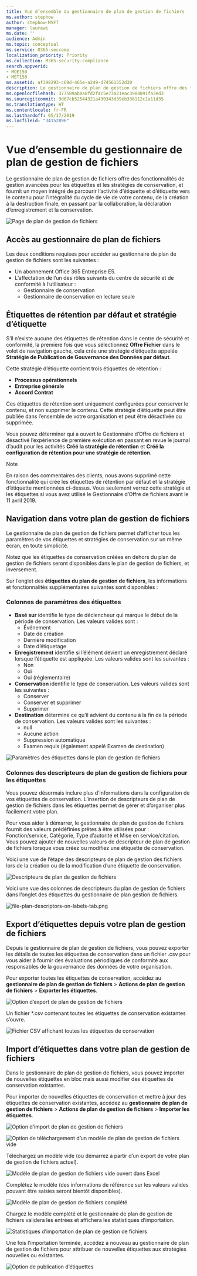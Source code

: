 ```yaml
---
title: Vue d’ensemble du gestionnaire de plan de gestion de fichiers
ms.author: stephow
author: stephow-MSFT
manager: laurawi
ms.date: ''
audience: Admin
ms.topic: conceptual
ms.service: O365-seccomp
localization_priority: Priority
ms.collection: M365-security-compliance
search.appverid:
- MOE150
- MET150
ms.assetid: af398293-c69d-465e-a249-d74561552d30
description: Le gestionnaire de plan de gestion de fichiers offre des fonctionnalités de gestion avancées pour les étiquettes et les stratégies de conservation, et fournit un moyen intégré de parcourir l’activité d’étiquette et d’étiquette vers le contenu pour l’intégralité du cycle de vie de votre contenu, de la création à la destruction finale, en passant par la collaboration, la déclaration d’enregistrement et la conservation.
ms.openlocfilehash: 377589ab0a8fd2f4c5e73a21eac3988091fa3ed3
ms.sourcegitcommit: 9d67cb52544321a430343d39eb336112c1a11d35
ms.translationtype: HT
ms.contentlocale: fr-FR
ms.lasthandoff: 05/17/2019
ms.locfileid: "34152896"
---
```

# <a name="overview-of-file-plan-manager"></a>Vue d’ensemble du gestionnaire de plan de gestion de fichiers

Le gestionnaire de plan de gestion de fichiers offre des fonctionnalités de gestion avancées pour les étiquettes et les stratégies de conservation, et fournit un moyen intégré de parcourir l’activité d’étiquette et d’étiquette vers le contenu pour l’intégralité du cycle de vie de votre contenu, de la création à la destruction finale, en passant par la collaboration, la déclaration d’enregistrement et la conservation.

![Page de plan de gestion de fichiers](media/file-plan-page.png)

## <a name="accessing-file-plan-manager"></a>Accès au gestionnaire de plan de fichiers

Les deux conditions requises pour accéder au gestionnaire de plan de gestion de fichiers sont les suivantes :
- Un abonnement Office 365 Entreprise E5.
- L’affectation de l’un des rôles suivants du centre de sécurité et de conformité à l’utilisateur :
    - Gestionnaire de conservation
    - Gestionnaire de conservation en lecture seule

## <a name="default-retention-labels-and-label-policy"></a>Étiquettes de rétention par défaut et stratégie d’étiquette

S’il n’existe aucune des étiquettes de rétention dans le centre de sécurité et conformité, la première fois que vous sélectionnez **Offre Fichier** dans le volet de navigation gauche, cela crée une stratégie d’étiquette appelée **Stratégie de Publication de Gouvernance des Données par défaut**. 

Cette stratégie d’étiquette contient trois étiquettes de rétention :

- **Processus opérationnels**
- **Entreprise générale**
- **Accord Contrat**

Ces étiquettes de rétention sont uniquement configurées pour conserver le contenu, et non supprimer le contenu. Cette stratégie d’étiquette peut être publiée dans l’ensemble de votre organisation et peut être désactivée ou supprimée. 

Vous pouvez déterminer qui a ouvert le Gestionnaire d’Offre de fichiers et désactivé l’expérience de première exécution en passant en revue le journal d’audit pour les activités **Créé la stratégie de rétention** et **Créé la configuration de rétention pour une stratégie de rétention**.

> [!NOTE]
> En raison des commentaires des clients, nous avons supprimé cette fonctionnalité qui crée les étiquettes de rétention par défaut et la stratégie d’étiquette mentionnées ci-dessus. Vous seulement verrez cette stratégie et les étiquettes si vous avez utilisé le Gestionnaire d’Offre de fichiers avant le 11 avril 2019.

## <a name="navigating-your-file-plan"></a>Navigation dans votre plan de gestion de fichiers

Le gestionnaire de plan de gestion de fichiers permet d’afficher tous les paramètres de vos étiquettes et stratégies de conservation sur un même écran, en toute simplicité.

Notez que les étiquettes de conservation créées en dehors du plan de gestion de fichiers seront disponibles dans le plan de gestion de fichiers, et inversement.

Sur l’onglet des **étiquettes du plan de gestion de fichiers**, les informations et fonctionnalités supplémentaires suivantes sont disponibles :

### <a name="label-settings-columns"></a>Colonnes de paramètres des étiquettes

- **Basé sur** identifie le type de déclencheur qui marque le début de la période de conservation. Les valeurs valides sont :
    - Événement
    - Date de création
    - Dernière modification
    - Date d’étiquetage
- **Enregistrement** identifie si l’élément devient un enregistrement déclaré lorsque l’étiquette est appliquée. Les valeurs valides sont les suivantes :
    - Non
    - Oui
    - Oui (réglementaire)
- **Conservation** identifie le type de conservation. Les valeurs valides sont les suivantes :
    - Conserver
    - Conserver et supprimer
    - Supprimer
- **Destination** détermine ce qu’il advient du contenu à la fin de la période de conservation. Les valeurs valides sont les suivantes :
    - null
    - Aucune action
    - Suppression automatique
    - Examen requis (également appelé Examen de destination)

![Paramètres des étiquettes dans le plan de gestion de fichiers](media/file-plan-label-columns.png)

### <a name="label-file-plan-descriptors-columns"></a>Colonnes des descripteurs de plan de gestion de fichiers pour les étiquettes

Vous pouvez désormais inclure plus d’informations dans la configuration de vos étiquettes de conservation. L’insertion de descripteurs de plan de gestion de fichiers dans les étiquettes permet de gérer et d’organiser plus facilement votre plan.

Pour vous aider à démarrer, le gestionnaire de plan de gestion de fichiers fournit des valeurs prédéfinies prêtes à être utilisées pour : Fonction/service, Catégorie, Type d’autorité et Mise en service/citation. Vous pouvez ajouter de nouvelles valeurs de descripteur de plan de gestion de fichiers lorsque vous créez ou modifiez une étiquette de conservation.

Voici une vue de l’étape des descripteurs de plan de gestion des fichiers lors de la création ou de la modification d’une étiquette de conservation.

![Descripteurs de plan de gestion de fichiers](media/file-plan-descriptors.png)

Voici une vue des colonnes de descripteurs du plan de gestion de fichiers dans l’onglet des étiquettes du gestionnaire de plan gestion de fichiers.

![file-plan-descriptors-on-labels-tab.png](media/file-plan-descriptors-on-labels-tab.png)

## <a name="export-labels-out-of-your-file-plan"></a>Export d’étiquettes depuis votre plan de gestion de fichiers

Depuis le gestionnaire de plan de gestion de fichiers, vous pouvez exporter les détails de toutes les étiquettes de conservation dans un fichier .csv pour vous aider à fournir des évaluations périodiques de conformité aux responsables de la gouvernance des données de votre organisation.

Pour exporter toutes les étiquettes de conservation, accédez au **gestionnaire de plan de gestion de fichiers** \> **Actions de plan de gestion de fichiers** \> **Exporter les étiquettes**.

![Option d’export de plan de gestion de fichiers](media/file-plan-export-labels-option.png)

Un fichier *.csv contenant toutes les étiquettes de conservation existantes s’ouvre.

![Fichier CSV affichant toutes les étiquettes de conservation](media/file-plan-csv-file.png)

## <a name="import-labels-into-your-file-plan"></a>Import d’étiquettes dans votre plan de gestion de fichiers

Dans le gestionnaire de plan de gestion de fichiers, vous pouvez importer de nouvelles étiquettes en bloc mais aussi modifier des étiquettes de conservation existantes.

Pour importer de nouvelles étiquettes de conservation et mettre à jour des étiquettes de conservation existantes, accédez au **gestionnaire de plan de gestion de fichiers** \> **Actions de plan de gestion de fichiers** \> **Importer les étiquettes**.

![Option d’import de plan de gestion de fichiers](media/file-plan-import-labels-option.png)

![Option de téléchargement d’un modèle de plan de gestion de fichiers vide](media/file-plan-blank-template-option.png)

Téléchargez un modèle vide (ou démarrez à partir d’un export de votre plan de gestion de fichiers actuel).

![Modèle de plan de gestion de fichiers vide ouvert dans Excel](media/file-plan-blank-template.png)

Complétez le modèle (des informations de référence sur les valeurs valides pouvant être saisies seront bientôt disponibles).

![Modèle de plan de gestion de fichiers complété](media/file-plan-filled-out-template.png)

Chargez le modèle complété et le gestionnaire de plan de gestion de fichiers validera les entrées et affichera les statistiques d’importation.

![Statistiques d’importation de plan de gestion de fichiers](media/file-plan-import-statistics.png)

Une fois l’importation terminée, accédez à nouveau au gestionnaire de plan de gestion de fichiers pour attribuer de nouvelles étiquettes aux stratégies nouvelles ou existantes.

![Option de publication d’étiquettes](media/file-plan-publish-labels-option.png)

